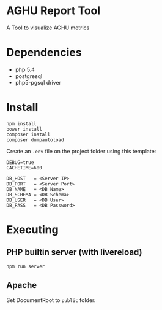 # AGHU Report Tool

A Tool to visualize AGHU metrics

# Dependencies
- php 5.4
- postgresql
- php5-pgsql driver

# Install
```
npm install
bower install
composer install
composer dumpautoload
```

Create an `.env` file on the project folder using this template:

```
DEBUG=true
CACHETIME=600

DB_HOST   = <Server IP>
DB_PORT   = <Server Port>
DB_NAME   = <DB Name>
DB_SCHEMA = <DB Schema>
DB_USER   = <DB User>
DB_PASS   = <DB Password>
```

# Executing

## PHP builtin server (with livereload)
```
npm run server
```

## Apache

Set DocumentRoot to `public` folder.
